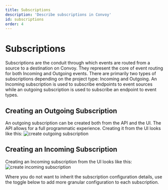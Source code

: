 ```yaml
---
title: Subscriptions
description: 'Describe subscriptions in Convoy'
id: subscriptions
order: 4
---
```


Subscriptions
======
Subscriptions are the conduit through which events are routed from a source to a destination on Convoy. They represent the core of event routing for both Incoming and Outgoing events. There are primarily two types of subscriptions depending on the project type: Incoming and Outgoing. An Incoming subscription is used to subscribe endpoints to event sources while an outgoing subscription is used to subscribe an endpoint to event types.

## Creating an Outgoing Subscription
An outgoing subscription can be created both from the API and the UI. The API allows for a full programmatic experience. Creating it from the UI looks like this:
![create outgoing subscription](../../docs-assets/outgoing-subscription.png)
## Creating an Incoming Subscription
Creating an Incoming subscription from the UI looks like this:
![create incoming subscription](../../docs-assets/incoming-subscription.png)

Where you do not want to inherit the subscription configuration details, use the toggle below to add more granular configuration to each subscription.
